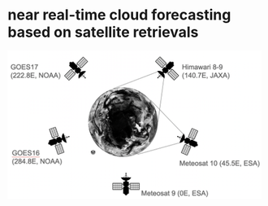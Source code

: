 # near real-time cloud forecasting based on satellite retrievals

<img src="./assets/sats.png" width="500px"></img>
